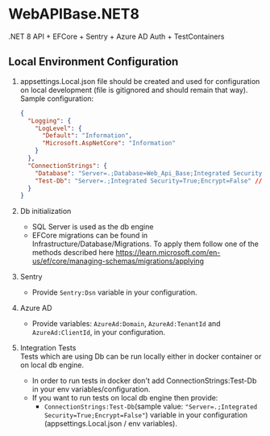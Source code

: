 # WebAPIBase.NET8
.NET 8 API + EFCore + Sentry + Azure AD Auth + TestContainers

## Local Environment Configuration

1. appsettings.Local.json file should be created and used for configuration on local development (file is gitignored and should remain that way). <br>
  Sample configuration:

    ```json
    {
      "Logging": {
        "LogLevel": {
          "Default": "Information",
          "Microsoft.AspNetCore": "Information"
        }
      },
      "ConnectionStrings": {
        "Database": "Server=.;Database=Web_Api_Base;Integrated Security=True;Encrypt=False",
        "Test-Db": "Server=.;Integrated Security=True;Encrypt=False" // remove this if you want to run integration tests in docker
      }
    }
    ```
    
2. Db initialization
    - SQL Server is used as the db engine
    - EFCore migrations can be found in Infrastructure/Database/Migrations. To apply them follow one of the methods described here https://learn.microsoft.com/en-us/ef/core/managing-schemas/migrations/applying

3. Sentry
    - Provide `Sentry:Dsn` variable in your configuration.

4. Azure AD
    - Provide variables: `AzureAd:Domain`, `AzureAd:TenantId` and `AzureAd:ClientId`, in your configuration.

5. Integration Tests <br>
   Tests which are using Db can be run locally either in docker container or on local db engine. <br>
   - In order to run tests in docker don't add ConnectionStrings:Test-Db in your env variables/configuration.
   - If you want to run tests on local db engine then provide:
      - `ConnectionStrings:Test-Db`(sample value: `"Server=.;Integrated Security=True;Encrypt=False"`) variable in your configuration (appsettings.Local.json / env variables).
